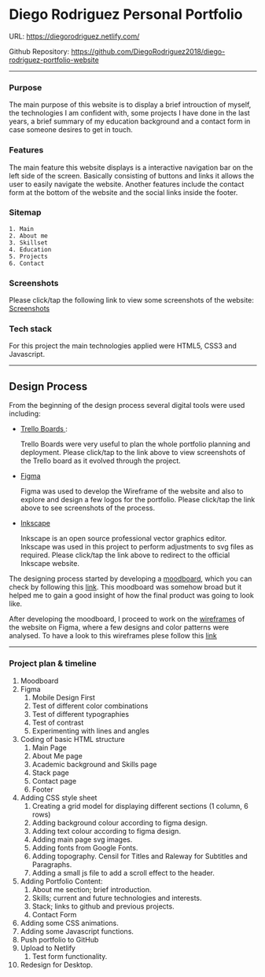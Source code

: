 # Diego Rodriguez Personal Portfolio

URL: https://diegorodriguez.netlify.com/ 

Github Repository: https://github.com/DiegoRodriguez2018/diego-rodriguez-portfolio-website

---
### Purpose
The main purpose of this website is to display a brief introuction of myself, the technologies I am confident with, some projects I have done in the last years, a brief summary of my education background and a contact form in case someone desires to get in touch. 

### Features
The main feature this website displays is a interactive navigation bar on the left side of the screen. Basically consisting of buttons and links it allows the user to easily navigate the website. Another features include the contact form at the bottom of the website and the social links inside the footer.

### Sitemap
    1. Main 
    2. About me
    3. Skillset
    4. Education
    5. Projects
    6. Contact

### Screenshots
Please click/tap the following link to view some screenshots of the website:
[Screenshots](docs/Screenshots.md)

### Tech stack
For this project the main technologies applied were HTML5, CSS3 and Javascript.

---
## Design Process
From the beginning of the design process several digital tools were used including:

* [ Trello Boards ](docs/Trello.md):
    
    Trello Boards were very useful to plan the whole portfolio planning and deployment. Please click/tap to the link above to view screenshots of the Trello board as it evolved through the project. 


* [Figma](docs/Figma.md)
    
    Figma was used to develop the Wireframe of the website and also to explore and design a few logos for the portfolio. Please click/tap the link above to see screenshots of the process. 


* [Inkscape](https://inkscape.org/en/)
    
    Inkscape is an open source professional vector graphics editor. Inkscape was used in this project to perform adjustments to svg files as required. Please click/tap the link above to redirect to the official Inkscape website.


The designing process started by developing a [moodboard](docs/Moodboard.md), which you can check by following this [link](docs/Moodboard.md). This moodboard was somehow broad but it helped me to gain a good insight of how the final product was going to look like. 

After developing the moodboard, I proceed to work on the [wireframes](docs/Figma.md) of the website on Figma, where a few designs and color patterns were analysed. To have a look to this wireframes plese follow this [link](docs/Figma.md)
 
---
### Project plan & timeline
1. Moodboard
2. Figma
    1. Mobile Design First
    2. Test of different color combinations
    3. Test of different typographies
    4. Test of contrast
    5. Experimenting with lines and angles
3. Coding of basic HTML structure
    1. Main Page
    2. About Me page
    3. Academic background and Skills page
    4. Stack page
    5. Contact page
    6. Footer
4. Adding CSS style sheet
    1. Creating a grid model for displaying different sections (1 column, 6 rows)
    2. Adding background colour according to figma design.
    3. Adding text colour according to figma design.
    4. Adding main page svg images. 
    5. Adding fonts from Google Fonts. 
    6. Adding topography. Censil for Titles and Raleway for Subtitles and Paragraphs. 
    7. Adding a small js file to add a scroll effect to the header. 
5. Adding Portfolio Content:
    1. About me section; brief introduction. 
    2. Skills; current and future technologies and interests. 
    3. Stack; links to github and previous projects. 
    4. Contact Form
6. Adding some CSS animations.
7. Adding some Javascript functions.
8. Push portfolio to GitHub
9. Upload to Netlify
    1. Test form functionality.
10. Redesign for Desktop.